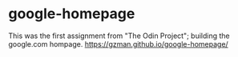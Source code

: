 # google-homepage

This was the first assignment from "The Odin Project"; building the google.com hompage.
https://gzman.github.io/google-homepage/
